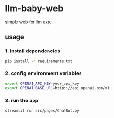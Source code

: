 # llm-baby-web

simple web for llm exp.

## usage
### 1. install dependencies
```sh
pip install -r requirements.txt
```
### 2. config environment variables
```sh
export OPENAI_API_KEY=your_api_key
export OPENAI_BASE_URL=https://api.openai.com/v1
```

### 3. run the app
```
streamlit run src/pages/ChatBot.py
```
